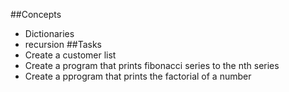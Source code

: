 ##Concepts
- Dictionaries
- recursion
##Tasks
- Create a customer list
- Create a program that prints fibonacci series to the nth series
- Create a pprogram that prints the factorial of a number
